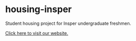 # housing-insper

Student housing project for Insper undergraduate freshmen.

[Click here to visit our website.](listerogusuku.github.io/housing-insper/)
